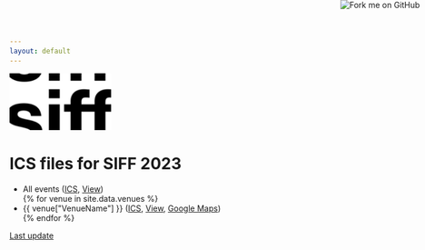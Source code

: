 ```yaml
---
layout: default
---
```


<a href="{{ site.github.repository_url }}"><img decoding="async" loading="lazy" width="149" height="149" src="https://github.blog/wp-content/uploads/2008/12/forkme_right_darkblue_121621.png?resize=149%2C149" class="attachment-full size-full" alt="Fork me on GitHub" data-recalc-dims="1" style="position: absolute; top: 0; right: 0; border: 0;"></a>

<a href="https://www.siff.net/">
    <img src="assets/logo.png?{{ site.github.build_revision }}" height="100">
</a>

<body>

<h1>ICS files for SIFF 2023</h1>

<ul>
    <li>
        All events (<a href="ics/all.ics?{{ site.github.build_revision }}">ICS</a>,
        <a href="https://larrybolt.github.io/online-ics-feed-viewer/#feed={{ site.url|url_encode }}{{ site.baseurl|url_encode }}/ics/all.ics%3F{{ site.github.build_revision }}&cors=false&title=All&20events">View</a>)
    </li>
{% for venue in site.data.venues %}
<li>
    {{ venue["VenueName"] }} (<a href="ics/{{ venue.VenueSlug }}.ics?{{ site.github.build_revision }}">ICS</a>,
        <a href="https://larrybolt.github.io/online-ics-feed-viewer/#feed={{ site.url|url_encode }}{{ site.baseurl|url_encode }}/ics/{{ venue.VenueSlug }}.ics%3F{{ site.github.build_revision }}&cors=false&title={{ venue.VenueName|url_encode }}">View</a>, <a href="https://www.google.co.uk/maps/search/{{ venue.VenueName|url_encode }}%20{{ venue.VenueAddress1|url_encode }}">Google Maps</a>)
</li>
{% endfor %}
</ul>

<p><a href="{{ site.github.repository_url }}/commit/{{ site.github.build_revision }}">Last update</a></p>
